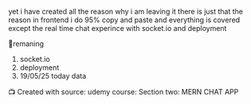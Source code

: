 yet i have created all the reason why i am leaving it there is just that the reason in frontend i do 95% copy and paste and everything is covered except the real time chat experince with socket.io and deployment 

💫remaning
   1. socket.io
   2. deployment
   3. 19/05/25 today data 

📺 Created with
   source: udemy
   course: Section two: MERN CHAT APP

